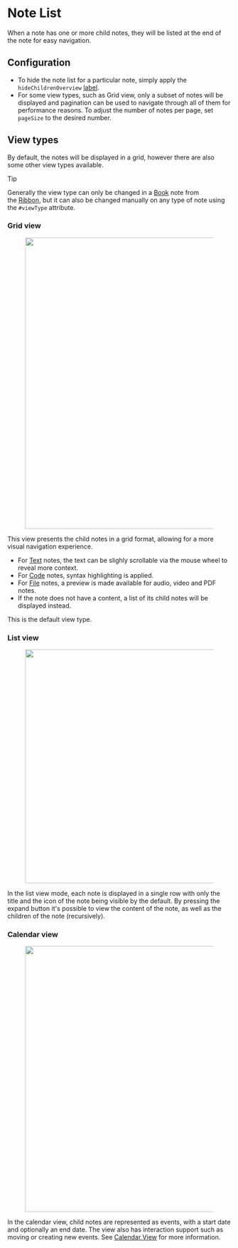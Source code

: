 # Note List
When a note has one or more child notes, they will be listed at the end of the note for easy navigation.

## Configuration

*   To hide the note list for a particular note, simply apply the `hideChildrenOverview` [label](../../Advanced%20Usage/Attributes.md).
*   For some view types, such as Grid view, only a subset of notes will be displayed and pagination can be used to navigate through all of them for performance reasons. To adjust the number of notes per page, set `pageSize` to the desired number.

## View types

By default, the notes will be displayed in a grid, however there are also some other view types available.

> [!TIP]
> Generally the view type can only be changed in a <a class="reference-link" href="../../Note%20Types/Collections.md">Book</a> note from the <a class="reference-link" href="../UI%20Elements/Ribbon.md">Ribbon</a>, but it can also be changed manually on any type of note using the `#viewType` attribute.

### Grid view

<figure class="image image-style-align-center"><img style="aspect-ratio:1025/655;" src="1_Note List_image.png" width="1025" height="655"></figure>

This view presents the child notes in a grid format, allowing for a more visual navigation experience.

*   For <a class="reference-link" href="../../Note%20Types/Text.md">Text</a> notes, the text can be slighly scrollable via the mouse wheel to reveal more context.
*   For <a class="reference-link" href="../../Note%20Types/Code.md">Code</a> notes, syntax highlighting is applied.
*   For <a class="reference-link" href="../../Note%20Types/File.md">File</a> notes, a preview is made available for audio, video and PDF notes.
*   If the note does not have a content, a list of its child notes will be displayed instead.

This is the default view type.

### List view

<figure class="image image-style-align-center"><img style="aspect-ratio:1013/526;" src="Note List_image.png" width="1013" height="526"></figure>

In the list view mode, each note is displayed in a single row with only the title and the icon of the note being visible by the default. By pressing the expand button it's possible to view the content of the note, as well as the children of the note (recursively).

### Calendar view

<figure class="image image-style-align-center"><img style="aspect-ratio:1090/598;" src="2_Note List_image.png" width="1090" height="598"></figure>

In the calendar view, child notes are represented as events, with a start date and optionally an end date. The view also has interaction support such as moving or creating new events. See <a class="reference-link" href="Note%20List/Calendar%20View.md">Calendar View</a> for more information.